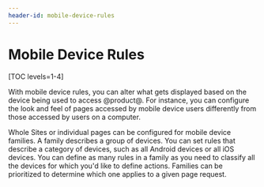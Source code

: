 ```yaml
---
header-id: mobile-device-rules
---
```


# Mobile Device Rules

[TOC levels=1-4]

With mobile device rules, you can alter what gets displayed based on the device
being used to access @product@. For instance, you can configure the look and
feel of pages accessed by mobile device users differently from those
accessed by users on a computer.

Whole Sites or individual pages can be configured for mobile device families.
A family describes a group of devices. You can set rules that describe
a category of devices, such as all Android devices or all iOS devices. You can
define as many rules in a family as you need to classify all the devices for
which you'd like to define actions. Families can be prioritized to determine
which one applies to a given page request.
